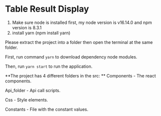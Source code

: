 # Table Result Display
1. Make sure node is installed first, my node version is v16.14.0 and npm version is 8.3.1
2. install yarn (npm install yarn)

Please extract the project into a folder then open the terminal at the same folder.

First, run command `yarn` to download dependency node modules.

Then, run `yarn start` to run the application.

**The project has 4 different folders in the src:
**
Components - The react components.

Api_folder - Api call scripts.

Css - Style elements.

Constants - File with the constant values.
